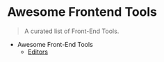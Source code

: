 # Awesome Frontend Tools

> A curated list of Front-End Tools.

- Awesome Front-End Tools
  - [Editors](topics/Code-Editors.md)
  <!-- - [Editors](topics/.md) -->

